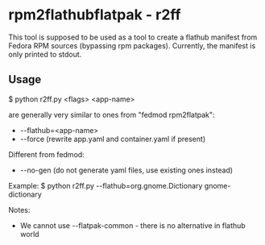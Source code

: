 # rpm2flathubflatpak - r2ff
This tool is supposed to be used as a tool to create a flathub manifest from Fedora RPM sources (bypassing rpm packages). 
Currently, the manifest is only printed to stdout.


## Usage

$ python r2ff.py \<flags\> \<app-name\>

<Flags> are generally very similar to ones from "fedmod rpm2flatpak":

* --flathub=\<app-name\>
* --force (rewrite app.yaml and container.yaml if present)

Different from fedmod:
* --no-gen (do not generate yaml files, use existing ones instead)

Example:
$ python r2ff.py --flathub=org.gnome.Dictionary gnome-dictionary
  
Notes:
  
  * We cannot use --flatpak-common - there is no alternative in flathub world
